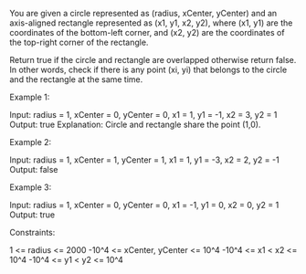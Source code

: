 You are given a circle represented as (radius, xCenter, yCenter) and an
axis-aligned rectangle represented as (x1, y1, x2, y2), where (x1, y1) are
the coordinates of the bottom-left corner, and (x2, y2) are the coordinates
of the top-right corner of the rectangle.

Return true if the circle and rectangle are overlapped otherwise return
false. In other words, check if there is any point (xi, yi) that belongs to
the circle and the rectangle at the same time.


Example 1:


Input: radius = 1, xCenter = 0, yCenter = 0, x1 = 1, y1 = -1, x2 = 3, y2 = 1
Output: true
Explanation: Circle and rectangle share the point (1,0).


Example 2:


Input: radius = 1, xCenter = 1, yCenter = 1, x1 = 1, y1 = -3, x2 = 2, y2 = -1
Output: false


Example 3:


Input: radius = 1, xCenter = 0, yCenter = 0, x1 = -1, y1 = 0, x2 = 0, y2 = 1
Output: true



Constraints:


1 <= radius <= 2000
-10^4 <= xCenter, yCenter <= 10^4
-10^4 <= x1 < x2 <= 10^4
-10^4 <= y1 < y2 <= 10^4




